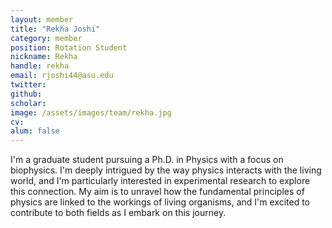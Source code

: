 ```yaml
---
layout: member
title: "Rekha Joshi"
category: member 
position: Rotation Student
nickname: Rekha
handle: rekha
email: rjoshi44@asu.edu
twitter: 
github:
scholar: 
image: /assets/images/team/rekha.jpg
cv:
alum: false
---
```

I'm a graduate student pursuing a Ph.D. in Physics with a focus on biophysics. I'm deeply intrigued by the way physics interacts with the living world, and I'm particularly interested in experimental research to explore this connection. My aim is to unravel how the fundamental principles of physics are linked to the workings of living organisms, and I'm excited to contribute to both fields as I embark on this journey.